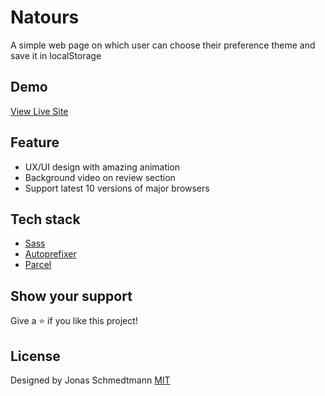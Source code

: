 # Natours

A simple web page on which user can choose their preference theme and save it in localStorage

## Demo

[View Live Site](https://dark-theme-benz.netlify.app/)

## Feature

- UX/UI design with amazing animation
- Background video on review section
- Support latest 10 versions of major browsers

## Tech stack

- [Sass](https://sass-lang.com/)
- [Autoprefixer](https://github.com/postcss/autoprefixer)
- [Parcel](https://parceljs.org/)

## Show your support

Give a ⭐️ if you like this project!

## License

Designed by Jonas Schmedtmann
[MIT](LICENSE)
